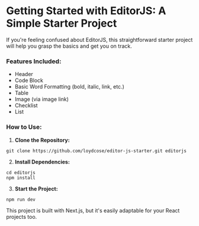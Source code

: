 # Getting Started with EditorJS: A Simple Starter Project

If you're feeling confused about EditorJS, this straightforward starter project will help you grasp the basics and get you on track.

### Features Included:
- Header
- Code Block
- Basic Word Formatting (bold, italic, link, etc.)
- Table
- Image (via image link)
- Checklist
- List

### How to Use:
1. **Clone the Repository:**
```
git clone https://github.com/loydcose/editor-js-starter.git editorjs
```
2. **Install Dependencies:**
```
cd editorjs
npm install
```

3. **Start the Project:**
```
npm run dev
```

This project is built with Next.js, but it's easily adaptable for your React projects too.
